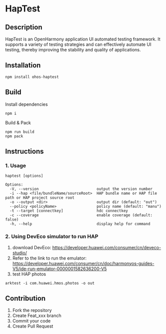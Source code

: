 # HapTest

## Description
HapTest is an OpenHarmony application UI automated testing framework. It supports a variety of testing strategies and can effectively automate UI testing, thereby improving the stability and quality of applications.

## Installation
```
npm install ohos-haptest
```

## Build
Install dependencies
```
npm i
```
Build & Pack
```
npm run build
npm pack
```

## Instructions

### 1. Usage 
```
haptest [options]

Options:
  -V, --version                          output the version number
  -i --hap <file/bundleName/sourceRoot>  HAP bundle name or HAP file path or HAP project source root
  -o --output <dir>                      output dir (default: "out")
  --policy <policyName>                  policy name (default: "manu")
  -t --target [connectkey]               hdc connectkey
  -c --coverage                          enable coverage (default: false)
  -h, --help                             display help for command
```

### 2.  Using DevEco simulator to run HAP  

1.  download DevEco: https://developer.huawei.com/consumer/cn/deveco-studio/  
2.  Refer to the link to run the emulator: https://developer.huawei.com/consumer/cn/doc/harmonyos-guides-V5/ide-run-emulator-0000001582636200-V5
3.  test HAP photos
```
arktest -i com.huawei.hmos.photos -o out
```

## Contribution

1.  Fork the repository
2.  Create Feat_xxx branch
3.  Commit your code
4.  Create Pull Request

